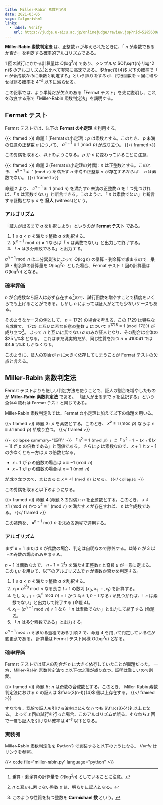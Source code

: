 ```yaml
---
title: Miller-Rabin 素数判定法
date: 2021-03-05
tags: [algorithm]
links:
  - label: Verify
    url: https://judge.u-aizu.ac.jp/onlinejudge/review.jsp?rid=5265639#1
---
```


**Miller-Rabin 素数判定法** は、正整数 $n$ が与えられたときに、「 $n$ が素数であるか否か」を判定する確率的アルゴリズムである。

1 回の試行にかかる計算量は $O(\log^3 n)$ であり、シンプルな $O(\sqrt{n} \log^2 n)$ のアルゴリズム[^1]と比べて非常に高速である。 $\frac{1}{4}$ 以下の確率で「 $n$ が合成数なのに素数と判定する」という誤りをするが、試行回数を $s$ 回に増やせば誤る確率を $4^{-s}$ 以下に減らせる。

[^1]: 乗算・剰余算の計算量を $O(\log^2 n)$ としていることに注意。

この記事では、より単純だが欠点のある「Fermat テスト」を先に説明し、これを改良する形で「Miller-Rabin 素数判定法」を説明する。

## Fermat テスト

Fermat テストでは、以下の **Fermat の小定理** を利用する。

{{< framed >}}
命題 1 (Fermat の小定理)
: $p$ は素数とする。このとき、 $p$ 未満の任意の正整数 $a$ について、 $a^{p-1} \equiv 1 \pmod{p}$ が成り立つ。
{{</ framed >}}

この対偶を取ると、以下のようになる。 $p$ が $n$ に変わっていることに注意。

{{< framed >}}
命題 2 (Fermat の小定理の対偶)
: $n$ は正整数とする。このとき、 $a^{n-1} \not\equiv 1 \pmod{n}$ を満たす $n$ 未満の正整数 $a$ が存在するならば、 $n$ は素数でない。
{{</ framed >}}

命題 2 より、 $a^{n-1} \not\equiv 1 \pmod{n}$ を満たす$n$ 未満の正整数 $a$ を 1 つ見つければ、「 $n$ は素数でない」と断言できる。このように、「 $n$ は素数でない」と断言する証拠となる $a$ を **証人** (witness)という。

### アルゴリズム

「証人が出るまで $a$ を乱択しよう」というのが **Fermat テスト** である。

1. $1 \leq a \lt n$ を満たす整数 $a$ を乱択する。
2. $(a^{n-1} \bmod{n}) \neq 1$ ならば「 $n$ は素数でない」と出力して終了する。
3. 「 $n$ は多分素数である」と出力する。

$a^{n-1} \bmod{n}$ は二分累乗法によって $O(\log n)$ の乗算・剰余算で求まるので、乗算・剰余算の計算量を $O(\log^2 n)$ とした場合、Fermat テスト 1 回の計算量は $O(\log^3 n)$ となる。

### 確率評価

$n$ が合成数なら証人は必ず存在する[^witness]ので、試行回数を増やすことで精度をいくらでも上げることができる。しかし $n$ によっては証人がとても少ないケースもある。

[^witness]: $n$ と互いに素でない整数 $a$ は、明らかに証人となる。

そのようなケースの例として、 $n=1729$ の場合を考える。この $1729$ は特殊な合成数で、 $1729$ と互いに素な任意の整数 $a$ について $a^{1728} \equiv 1 \pmod{1729}$ が成り立つ[^carmichael]。
よって $n$ と互いに素でない $a$ のみが証人となり、その割合は全体の $25 \\%$ となる。
これはまだ現実的だが、同じ性質を持つ $n=410041$ では $4.5 \\%$ しかなくなる。

[^carmichael]: このような性質を持つ整数を **Carmichael 数** という。

このように、証人の割合が $n$ に大きく依存してしまうことが Fermat テストの欠点と言える。

## Miller-Rabin 素数判定法

Fermat テストよりも厳しい判定方法を使うことで、証人の割合を増やしたものが **Miller-Rabin 素数判定法** である。
「証人が出るまで $a$ を乱択する」という全体の流れは Fermat テストと同じである。

Miller-Rabin 素数判定法では、Fermat の小定理に加えて以下の命題を用いる。

{{< framed >}}
命題 3
: $p$ を素数とする。このとき、 $x^2 \equiv 1 \pmod{p}$ ならば $x \equiv \pm 1 \pmod{p}$ が成り立つ。
{{</ framed >}}

{{< collapse summary="証明" >}}
「 $x^2 \equiv 1 \pmod{p}$ 」は「 $x^2-1 = (x+1)(x-1)$ が $p$ の倍数である」と同値である。
さらに $p$ は素数なので、 $x+1$ と $x-1$ の少なくとも一方は $p$ の倍数となる。

- $x+1$ が $p$ の倍数の場合は $x \equiv -1 \pmod{n}$
- $x-1$ が $p$ の倍数の場合は $x \equiv 1 \pmod{n}$

が成り立つので、まとめると $x \equiv \pm 1 \pmod{n}$ となる。
{{</ collapse >}}

この対偶を取ると以下のようになる。

{{< framed >}}
命題 4 (命題 3 の対偶)
: $n$ を正整数とする。このとき、 $x \not\equiv 
\pm 1 \pmod{n}$ かつ $x^2 \equiv 1 \pmod{n}$ を満たす $x$ が存在すれば、 $n$ は合成数である。
{{</ framed >}}

この補題を、 $a^{n-1} \bmod{n}$ を求める過程で適用する。

### アルゴリズム

まず $n=1$ または $n$ が偶数の場合、判定は自明なので除外する。以降 $n$ が $3$ 以上の奇数の場合のみを考える。

$n - 1$ は偶数なので、 $n - 1 = 2^t u$ を満たす正整数 $t$ と奇数 $u$ が一意に定まる。
この $t,u$ を用いて、以下のアルゴリズムで $n$ が素数か否かを判定する。

1. $1 \leq a \lt n$ を満たす整数 $a$ を乱択する。
2. $x_i = a^{2^i u} \bmod{n}$ なる長さ $t+1$ の数列 $(x_0, x_1, \cdots, x_t)$ を計算する。
3. もし $x_{i+1} = ({x_i}^2 \bmod{n}) = 1$ かつ $x_i \neq 1, n-1$ なる $i$ が見つかれば、「 $n$ は素数でない」と出力して終了する (命題 4)。
4. $x_t = (a^{n-1} \bmod{n}) \neq 1$ なら「 $n$ は素数でない」と出力して終了する (命題 2)。
5. 「 $n$ は多分素数である」と出力する。

$a^{n-1} \bmod{n}$ を求める過程である手順 3 で、命題 4 を用いて判定している点が変更点である。
計算量は Fermat テスト同様 $O(\log^3 n)$ となる。

### 確率評価

Fermat テストでは証人の割合が $n$ に大きく依存していたことが問題だった。
一方、Miller-Rabin 素数判定法では以下の定理が成り立つ。証明は難しいので割愛。

{{< framed >}}
命題 5
: $n$ は奇数の合成数とする。このとき、 Miller-Rabin 素数判定法における $n$ の証人は $\frac{3(n-1)}{4}$ 個以上存在する。
{{</ framed >}}

すなわち、乱択で証人を引ける確率はどんな $n$ でも $\frac{3}{4}$ 以上となる。
よって $s$ 回の試行を行った場合、このアルゴリズムが誤る、すなわち $s$ 回で一度も証人を引けない確率は $4^{-s}$ 以下となる。

### 実装例

Miller-Rabin 素数判定法を Python3 で実装すると以下のようになる。 Verify はリンクを参照。

{{< code file="miller-rabin.py" language="python" >}}
